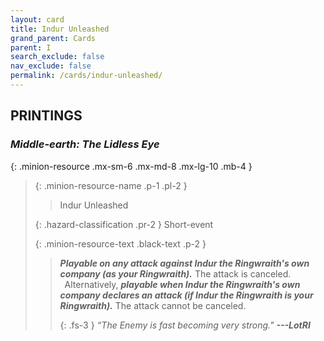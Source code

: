 ```yaml
---
layout: card
title: Indur Unleashed
grand_parent: Cards
parent: I
search_exclude: false
nav_exclude: false
permalink: /cards/indur-unleashed/
---
```


## PRINTINGS


### _Middle-earth: The Lidless Eye_

{: .minion-resource .mx-sm-6 .mx-md-8 .mx-lg-10 .mb-4 }
> {: .minion-resource-name .p-1 .pl-2 }
> > <div class="hazard-mp"></div>
> > <div class="card-name">Indur Unleashed</div>
>
> {: .hazard-classification .pr-2 }
> Short-event
>
> {: .minion-resource-text .black-text .p-2 }
> > ***Playable on any attack against Indur the Ringwraith's own company (as your Ringwraith).*** The attack is canceled. <br>&ensp;Alternatively, ***playable when Indur the Ringwraith's own company declares an attack (if Indur the Ringwraith is your Ringwraith).*** The attack cannot be canceled. 
> > 
> > {: .fs-3 } 
> > _“The Enemy is fast becoming very strong."_ ***---&#65279;LotRI*** 
> 
